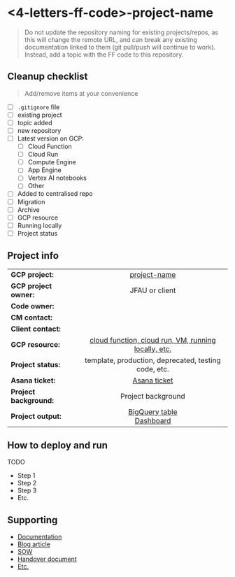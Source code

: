 # <4-letters-ff-code>-project-name
> Do not update the repository naming for existing projects/repos, as this will change the remote URL, and can break any existing documentation linked to them (git pull/push will continue to work). Instead, add a topic with the FF code to this repository.

## Cleanup checklist
>Add/remove items at your convenience
- [ ] `.gitignore` file
- [ ] existing project
- [ ] topic added
- [ ] new repository
- [ ] Latest version on GCP:
  - [ ] Cloud Function
  - [ ] Cloud Run
  - [ ] Compute Engine
  - [ ] App Engine
  - [ ] Vertex AI notebooks
  - [ ] Other
- [ ] Added to centralised repo
- [ ] Migration
- [ ] Archive
- [ ] GCP resource
- [ ] Running locally
- [ ] Project status

## Project info

|                         |                                                                  | 
|-------------------------|:----------------------------------------------------------------:|
| **GCP project:**        |           [project-name](https://)                               |
| **GCP project owner:**  |                          JFAU or client                          |
| **Code owner:**         |                           <code-owner>                           |
| **CM contact:**         |                           <cm-contact>                           |
| **Client contact:**     |                           <code-owner>                           |
| **GCP resource:**       | [cloud function, cloud run, VM, running locally, etc.](https://) | 
| **Project status:**     |       template, production, deprecated, testing code, etc.       |
| **Asana ticket:**       |                     [Asana ticket](https://)                     |
| **Project background:** |                        Project background                        |
| **Project output:**     |       [BigQuery table](https://)<br/>[Dashboard](https://)       |


## How to deploy and run
TODO
- Step 1
- Step 2
- Step 3
- Etc.


## Supporting
- [Documentation](https://)
- [Blog article](https://)
- [SOW](https://)
- [Handover document](https://)
- [Etc.](https://)